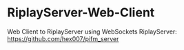 # RiplayServer-Web-Client
Web Client to RiplayServer using WebSockets
RiplayServer: https://github.com/hex007/pifm_server
